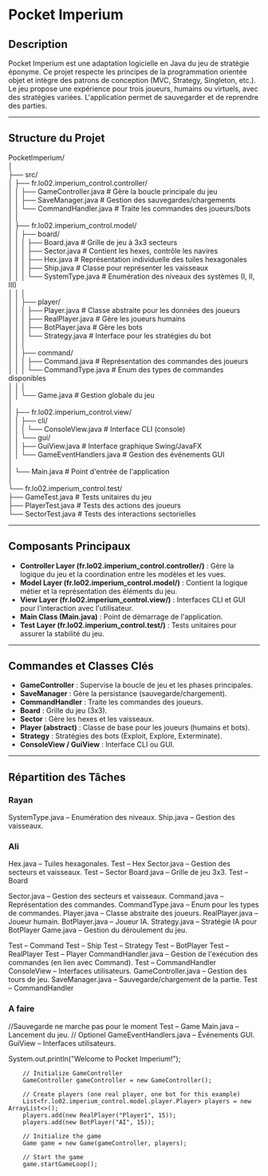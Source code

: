 # Pocket Imperium

## Description
Pocket Imperium est une adaptation logicielle en Java du jeu de stratégie éponyme. Ce projet respecte les principes de la programmation orientée objet et intègre des patrons de conception (MVC, Strategy, Singleton, etc.). Le jeu propose une expérience pour trois joueurs, humains ou virtuels, avec des stratégies variées. L'application permet de sauvegarder et de reprendre des parties.


---

## Structure du Projet

PocketImperium/  
│  
├── src/  
│   ├── fr.lo02.imperium_control.controller/  
│   │   ├── GameController.java       # Gère la boucle principale du jeu  
│   │   ├── SaveManager.java          # Gestion des sauvegardes/chargements  
│   │   └── CommandHandler.java       # Traite les commandes des joueurs/bots  
│   │  
│   ├── fr.lo02.imperium_control.model/  
│   │   ├── board/  
│   │   │   ├── Board.java            # Grille de jeu à 3x3 secteurs  
│   │   │   ├── Sector.java           # Contient les hexes, contrôle les navires  
│   │   │   ├── Hex.java              # Représentation individuelle des tuiles hexagonales  
│   │   │   ├── Ship.java             # Classe pour représenter les vaisseaux  
│   │   │   └── SystemType.java       # Enumération des niveaux des systèmes (I, II, III)  
│   │   │  
│   │   ├── player/  
│   │   │   ├── Player.java           # Classe abstraite pour les données des joueurs  
│   │   │   ├── RealPlayer.java       # Gère les joueurs humains  
│   │   │   ├── BotPlayer.java        # Gère les bots  
│   │   │   └── Strategy.java         # Interface pour les stratégies du bot  
│   │   │  
│   │   ├── command/  
│   │   │   ├── Command.java          # Représentation des commandes des joueurs  
│   │   │   └── CommandType.java      # Enum des types de commandes disponibles  
│   │   │  
│   │   └── Game.java                 # Gestion globale du jeu  
│  
│   ├── fr.lo02.imperium_control.view/  
│   │   ├── cli/  
│   │   │   └── ConsoleView.java      # Interface CLI (console)  
│   │   └── gui/  
│   │       ├── GuiView.java          # Interface graphique Swing/JavaFX  
│   │       └── GameEventHandlers.java # Gestion des événements GUI  
│  
│   └── Main.java                     # Point d'entrée de l'application  
│  
└── fr.lo02.imperium_control.test/  
├── GameTest.java                 # Tests unitaires du jeu  
├── PlayerTest.java               # Tests des actions des joueurs  
└── SectorTest.java               # Tests des interactions sectorielles

---

## Composants Principaux
- **Controller Layer (fr.lo02.imperium_control.controller/)** : Gère la logique du jeu et la coordination entre les modèles et les vues.
- **Model Layer (fr.lo02.imperium_control.model/)** : Contient la logique métier et la représentation des éléments du jeu.
- **View Layer (fr.lo02.imperium_control.view/)** : Interfaces CLI et GUI pour l'interaction avec l'utilisateur.
- **Main Class (Main.java)** : Point de démarrage de l'application.
- **Test Layer (fr.lo02.imperium_control.test/)** : Tests unitaires pour assurer la stabilité du jeu.

---

## Commandes et Classes Clés
- **GameController** : Supervise la boucle de jeu et les phases principales.
- **SaveManager** : Gère la persistance (sauvegarde/chargement).
- **CommandHandler** : Traite les commandes des joueurs.
- **Board** : Grille du jeu (3x3).
- **Sector** : Gère les hexes et les vaisseaux.
- **Player (abstract)** : Classe de base pour les joueurs (humains et bots).
- **Strategy** : Stratégies des bots (Exploit, Explore, Exterminate).
- **ConsoleView / GuiView** : Interface CLI ou GUI.

---

## Répartition des Tâches
### Rayan

SystemType.java – Enumération des niveaux.
Ship.java – Gestion des vaisseaux.


### Ali
Hex.java – Tuiles hexagonales.
Test – Hex
Sector.java – Gestion des secteurs et vaisseaux.
Test – Sector
Board.java – Grille de jeu 3x3.
Test – Board

Sector.java – Gestion des secteurs et vaisseaux.
Command.java – Représentation des commandes.
CommandType.java – Enum pour les types de commandes.
Player.java – Classe abstraite des joueurs.
RealPlayer.java – Joueur humain.
BotPlayer.java – Joueur IA.
Strategy.java – Stratégie IA pour BotPlayer
Game.java – Gestion du déroulement du jeu.



Test – Command
Test – Ship
Test – Strategy
Test – BotPlayer
Test – RealPlayer
Test – Player
CommandHandler.java – Gestion de l'exécution des commandes (en lien avec Command).
Test –  CommandHandler
ConsoleView – Interfaces utilisateurs.
GameController.java – Gestion des tours de jeu.
SaveManager.java – Sauvegarde/chargement de la partie.
Test –  CommandHandler





### A faire
//Sauvegarde ne marche pas pour le moment
Test – Game
Main.java – Lancement du jeu.
// Optionel
GameEventHandlers.java – Événements GUI.
GuiView – Interfaces utilisateurs.

System.out.println("Welcome to Pocket Imperium!");

        // Initialize GameController
        GameController gameController = new GameController();

        // Create players (one real player, one bot for this example)
        List<fr.lo02.imperium_control.model.player.Player> players = new ArrayList<>();
        players.add(new RealPlayer("Player1", 15));
        players.add(new BotPlayer("AI", 15));

        // Initialize the game
        Game game = new Game(gameController, players);

        // Start the game
        game.startGameLoop();